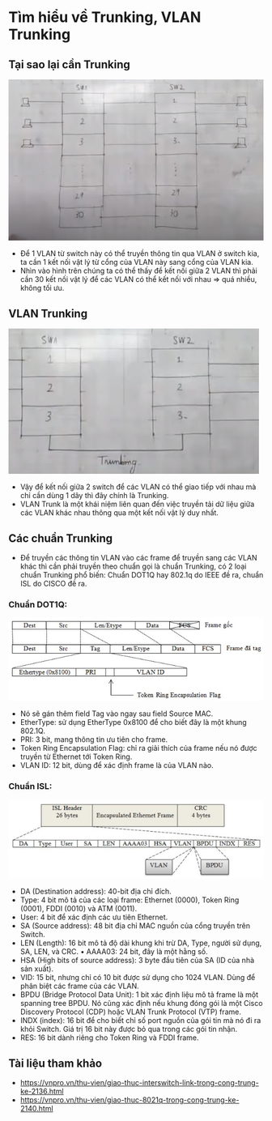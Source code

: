 # Tìm hiểu về Trunking, VLAN Trunking

## Tại sao lại cần Trunking

![Trunking](../images/trunking.png)

- Để 1 VLAN từ switch này có thể truyền thông tin qua VLAN ở switch kia, ta cần 1 kết nối vật lý từ cổng của VLAN này sang cổng của VLAN kia.
- Nhìn vào hình trên chúng ta có thể thấy để kết nối giữa 2 VLAN thì phải cần 30 kết nối vật lý để các VLAN có thể kết nối với nhau => quá nhiều, không tối ưu.

## VLAN Trunking

![Trunking](../images/trunking1.png)

- Vậy để kết nối giữa 2 switch để các VLAN có thể giao tiếp với nhau mà chỉ cần dùng 1 dây thì đây chính là Trunking.
- VLAN Trunk là một khái niệm liên quan đến việc truyền tải dữ liệu giữa các VLAN khác nhau thông qua một kết nối vật lý duy nhất.

## Các chuẩn Trunking

- Để truyền các thông tin VLAN vào các frame để truyền sang các VLAN khác thì cần phải truyền theo chuẩn gọi là chuẩn Trunking, có 2 loại chuẩn Trunking phổ biến: Chuẩn DOT1Q hay 802.1q do IEEE đề ra, chuẩn ISL do CISCO đề ra.

### Chuẩn DOT1Q:

![Trunking](../images/trunking2.png)

- Nó sẽ gán thêm field Tag vào ngay sau field Source MAC.
- EtherType: sử dụng EtherType 0x8100 để cho biết đây là một khung 802.1Q.
- PRI: 3 bit, mang thông tin ưu tiên cho frame.
- Token Ring Encapsulation Flag: chỉ ra giải thích của frame nếu nó được truyền từ Ethernet tới Token Ring.
- VLAN ID: 12 bit, dùng để xác định frame là của VLAN nào.

### Chuẩn ISL:

![Trunking](../images/trunking3.png)
- DA (Destination address): 40-bit địa chỉ đích.
- Type: 4 bit mô tả của các loại frame: Ethernet (0000), Token Ring (0001), FDDI (0010) và ATM (0011). 
- User: 4 bit để xác định các ưu tiên Ethernet.
- SA (Source address): 48 bit địa chỉ MAC nguồn của cổng truyền trên Switch.
- LEN (Length): 16 bit mô tả độ dài khung khi trừ DA, Type, người sử dụng, SA, LEN, và CRC. • AAAA03: 24 bit, đây là một hằng số.
- HSA (High bits of source address): 3 byte đầu tiên của SA (ID của nhà sản xuất).
- VID: 15 bit, nhưng chỉ có 10 bit được sử dụng cho 1024 VLAN. Dùng để phân biệt các frame của các VLAN.
- BPDU (Bridge Protocol Data Unit): 1 bit xác định liệu mô tả frame là một spanning tree BPDU. Nó cũng xác định nếu khung đóng gói là một Cisco Discovery Protocol (CDP) hoặc VLAN Trunk Protocol (VTP) frame.
- INDX (index): 16 bit để cho biết chỉ số port nguồn của gói tin mà nó đi ra khỏi Switch. Giá trị 16 bit này được bỏ qua trong các gói tin nhận.
- RES: 16 bit dành riêng cho Token Ring và FDDI frame.


## Tài liệu tham khảo

- https://vnpro.vn/thu-vien/giao-thuc-interswitch-link-trong-cong-trung-ke-2136.html
- https://vnpro.vn/thu-vien/giao-thuc-8021q-trong-cong-trung-ke-2140.html
